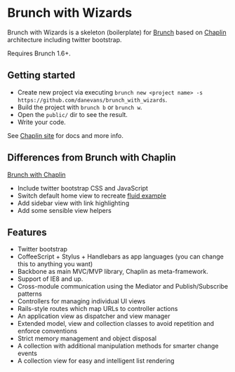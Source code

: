 # Brunch with Wizards

Brunch with Wizards is a skeleton (boilerplate) for [Brunch](http://brunch.io)
based on [Chaplin](http://chaplinjs.org) architecture including twitter bootstrap.

Requires Brunch 1.6+.

## Getting started
* Create new project via executing `brunch new <project name> -s https://github.com/danevans/brunch_with_wizards`.
* Build the project with `brunch b` or `brunch w`.
* Open the `public/` dir to see the result.
* Write your code.

See [Chaplin site](http://chaplinjs.org) for docs and more info.

## Differences from Brunch with Chaplin
[Brunch with Chaplin](https://github.com/paulmillr/brunch-with-chaplin)

* Include twitter bootstrap CSS and JavaScript
* Switch default home view to recreate [fluid example](http://twitter.github.io/bootstrap/examples/fluid.html)
* Add sidebar view with link highlighting
* Add some sensible view helpers

## Features
* Twitter bootstrap
* CoffeeScript + Stylus + Handlebars as app languages
(you can change this to anything you want)
* Backbone as main MVC/MVP library, Chaplin as meta-framework.
* Support of IE8 and up.
* Cross-module communication using the Mediator and Publish/Subscribe patterns
* Controllers for managing individual UI views
* Rails-style routes which map URLs to controller actions
* An application view as dispatcher and view manager
* Extended model, view and collection classes to avoid repetition and
enforce conventions
* Strict memory management and object disposal
* A collection with additional manipulation methods for smarter change events
* A collection view for easy and intelligent list rendering
